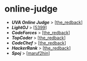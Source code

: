 # online-judge

- ***UVA Online Judge*** > [[the_redback](https://uhunt.onlinejudge.org/id/163246)]
- ***LightOJ*** > [[5399](http://lightoj.com/login_main.php?url=volume_userstat.php?user_id=5399)]
- ***CodeForces*** > [[the_redback](http://codeforces.com/profile/the_redback)]
- ***TopCoder*** > [[the_redback](https://www.topcoder.com/members/the_redback/)]
- ***CodeChef*** > [[the_redback](http://www.codechef.com/users/the_redback)]
- ***HackerRank*** > [[the_redback](https://www.hackerrank.com/the_redback)] 
- ***Spoj*** > [[maruf2hin](http://www.spoj.com/users/maruf2hin/)]
